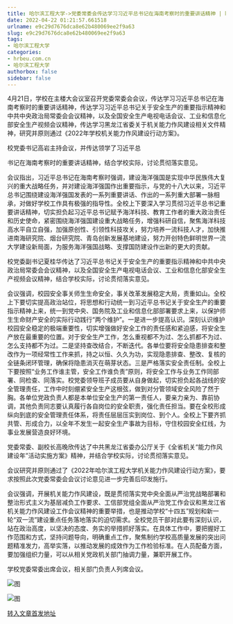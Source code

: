 ```yaml
---
title: 哈尔滨工程大学->党委常委会传达学习习近平总书记在海南考察时的重要讲话精神 | hrbeu.com.cn
date: 2022-04-22 01:21:57.661518
urlname: e9c29d7676dca8e62b480069ee2f9a63
slug: e9c29d7676dca8e62b480069ee2f9a63
tags: 
- 哈尔滨工程大学
categories:
- hrbeu.com.cn
- 哈尔滨工程大学
authorbox: false
sidebar: false
---
```

4月21日，学校在主楼大会议室召开党委常委会会议，传达学习习近平总书记在海南考察时的重要讲话精神，传达学习习近平总书记关于安全生产的重要指示精神和中共中央政治局常委会会议精神，以及全国安全生产电视电话会议、工业和信息化部安全生产视频会议精神，传达学习黑龙江省委关于机关能力作风建设相关文件精神，研究并原则通过《2022年学校机关能力作风建设行动方案》。

校党委书记高岩主持会议，并传达领学了习近平总
<!--more-->
书记在海南考察时的重要讲话精神，结合学校实际，讨论贯彻落实意见。

会议指出，习近平总书记在海南考察时强调，建设海洋强国是实现中华民族伟大复兴的重大战略任务，并对建设海洋强国作出重要指示，与党的十八大以来，习近平总书记围绕建设海洋强国发表的一系列重要讲话、作出的一系列重大部署一脉相承，对做好学校工作具有极强的指导性。全校上下要深入学习贯彻习近平总书记重要讲话精神，切实担负起习近平总书记赋予海洋科技、教育工作者的重大政治责任和历史使命，紧密围绕海洋强国建设重大战略任务，增强科研自信，聚焦海洋科技高水平自立自强，加强原创性、引领性科技攻关，努力培养一流科技人才，加快推进南海研究院、烟台研究院、青岛创新发展基地建设，努力开创特色鲜明世界一流大学建设新局面，为服务海洋强国战略、支撑国防建设作出新的更大的贡献。

校党委副书记夏桂华传达了习近平总书记关于安全生产的重要指示精神和中共中央政治局常委会会议精神，以及全国安全生产电视电话会议、工业和信息化部安全生产视频会议精神，结合学校实际，讨论贯彻落实意见。

会议强调，校园安全事关师生生命安全，事关改革发展稳定大局，责重如山。全校上下要切实提高政治站位，将思想和行动统一到习近平总书记关于安全生产的重要指示精神上来，统一到党中央、国务院及工业和信息化部部署要求上来，以保护师生生命财产安全的实际行动践行“两个维护”。一是进一步提高认识。深刻认识维护校园安全稳定的极端重要性，切实增强做好安全工作的责任感和紧迫感，将安全生产放在最重要的位置。对于安全生产工作，怎么重视都不为过、怎么抓都不为过、怎么支持都不为过。二是坚持查改结合，不断迭代。各单位要将安全隐患排查和整改作为一项经常性工作来抓，持之以恒、久久为功，实现隐患排查、整改、复核的全链条闭环管理，确保将隐患消灭在萌芽状态。三是严格落实安全责任制。全校上下要按照“业务工作谁主管，安全工作谁负责”原则，将安全工作与业务工作同部署、同检查、同落实。校党委领导班子成员要从自身做起，切实担负起各战线的安全管理责任，工作中时刻绷紧安全生产这根弦，做到对分管领域安全风险了然于胸。各单位党政负责人都是本单位安全生产的第一责任人，要亲力亲为、靠前协调，其他负责同志要认真履行各自岗位的安全职责，强化责任担当。要在全校形成纵向到底的安全管理责任体系，将责任层层压实到岗位、到个人。全校上下要齐抓共管、形成合力，以全年不发生一起安全生产事故为目标，守住校园安全红线，为事业发展营造良好环境。

党委常委、副校长高晚欣传达了中共黑龙江省委办公厅关于《全省机关“能力作风建设年”活动实施方案》精神，并结合学校实际，讨论贯彻落实意见。

会议研究并原则通过了《2022年哈尔滨工程大学机关能力作风建设行动方案》，要求按照此次党委常委会会议讨论意见进一步完善后印发施行。

会议强调，开展机关能力作风建设，既是贯彻落实党中央全面从严治党战略部署和整治形式主义为基层减负工作要求、工信部党组全面从严治党工作会议和黑龙江省机关能力作风建设工作会议精神的重要举措，也是推动学校“十四五”规划和新一轮“双一流”建设重点任务落地落实的迫切需求。全校党员干部对此要有深刻认识，站在政治高度，以坚决的态度、务实的举措抓好落实。在具体工作中，要把握好工作范围和方式，坚持问题导向，明确重点工作，聚焦制约学校高质量发展的突出问题精准发力，高举实落，以推动发展的成效作为工作检验标准。在人员配备方面，要加强组织力量，可以从相关党政机关部门抽调力量，兼职开展工作。

学校党委常委出席会议，相关部门负责人列席会议。

![图](http://gongxue.cn/__local/C/E2/74/07DA902F21F3885A2C28DFF4C39_C39AD064_FBD4.jpg)

![图](http://gongxue.cn/__local/2/EE/E5/CE12D2895DB5F23A59486F50DD4_2D496683_1A81F.jpg)

[转入文章首发地址](http://gongxue.cn/info/1141/70358.htm)